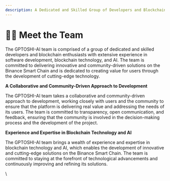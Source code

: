 ```yaml
---
description: A Dedicated and Skilled Group of Developers and Blockchain Enthusiasts
---
```


# 🧑🏫 Meet the Team

The GPTOSHI-AI team is comprised of a group of dedicated and skilled developers and blockchain enthusiasts with extensive experience in software development, blockchain technology, and AI. The team is committed to delivering innovative and community-driven solutions on the Binance Smart Chain and is dedicated to creating value for users through the development of cutting-edge technology.

**A Collaborative and Community-Driven Approach to Development**

The GPTOSHI-AI team takes a collaborative and community-driven approach to development, working closely with users and the community to ensure that the platform is delivering real value and addressing the needs of its users. The team is committed to transparency, open communication, and feedback, ensuring that the community is involved in the decision-making process and the development of the project.

**Experience and Expertise in Blockchain Technology and AI**

The GPTOSHI-AI team brings a wealth of experience and expertise in blockchain technology and AI, which enables the development of innovative and cutting-edge solutions on the Binance Smart Chain. The team is committed to staying at the forefront of technological advancements and continuously improving and refining its solutions.

\

